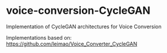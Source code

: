 # voice-conversion-CycleGAN
Implementation of CycleGAN architectures for Voice Conversion

Implementations based on: https://github.com/leimao/Voice_Converter_CycleGAN